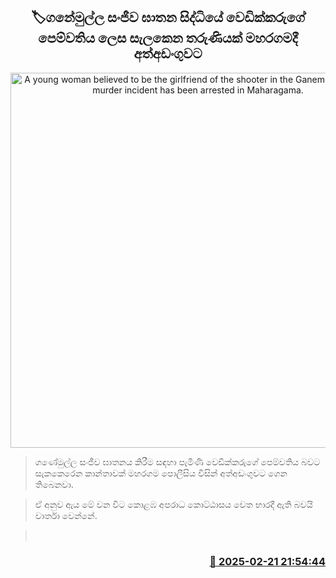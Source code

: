 <p align='center'><b><h2 align='center' title='A young woman believed to be the girlfriend of the shooter in the Ganemulla Sanjeewa murder incident has been arrested in Maharagama.'>🏷ගනේමුල්ල සංජීව ඝාතන සිද්ධියේ වෙඩික්කරුගේ පෙම්වතිය ලෙස සැලකෙන තරුණියක් මහරගමදී අත්අඩංගුවට</h2></b></p>
<p align='center'><img src='https://helakuru.sgp1.cdn.digitaloceanspaces.com/esana/images/lib/arrested2[1].jpg' width='600' alt='A young woman believed to be the girlfriend of the shooter in the Ganemulla Sanjeewa murder incident has been arrested in Maharagama.'></p>

> ගණේමුල්ල සංජීව ඝාතනය කිරීම සඳහා පැමිණි වෙඩික්කරුගේ පෙම්වතිය බවට සැකකෙරෙන කාන්තාවක් මහරගම පොලීසිය විසින් අත්අඩංගුවට ගෙන තිබෙනවා.

> ඒ අනුව ඇය මේ වන විට කොළඹ අපරාධ කොට්ඨාසය වෙත භාරදී ඇති බවයි වාර්තා වෙන්නේ.

>  



<h3 align='right'><a href='https://www.helakuru.lk/esana/p/107709/'>📅 2025-02-21 21:54:44</a></h3>
